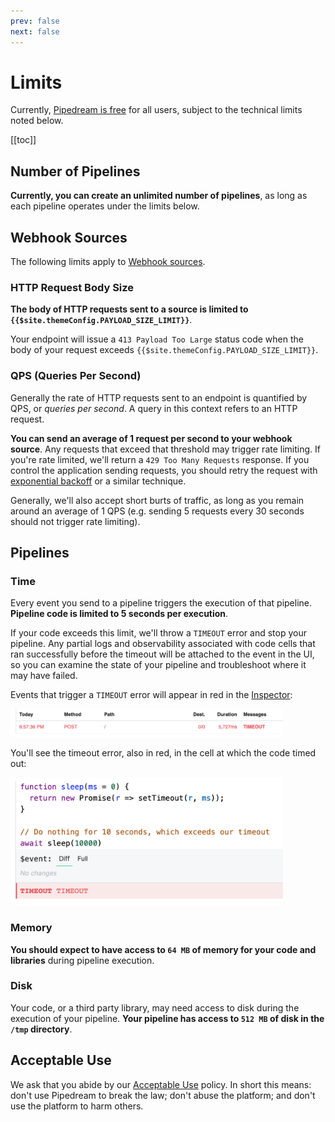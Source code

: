 ```yaml
---
prev: false
next: false
---
```


# Limits

Currently, [Pipedream is free](/pricing/) for all users, subject to the technical limits noted below.

[[toc]]

## Number of Pipelines

**Currently, you can create an unlimited number of pipelines**, as long as each pipeline operates under the limits below.

## Webhook Sources

The following limits apply to [Webhook sources](/notebook/sources/#webhook-sources).

### HTTP Request Body Size

**The body of HTTP requests sent to a source is limited to `{{$site.themeConfig.PAYLOAD_SIZE_LIMIT}}`**.

Your endpoint will issue a `413 Payload Too Large` status code when the body of your request exceeds `{{$site.themeConfig.PAYLOAD_SIZE_LIMIT}}`.

### QPS (Queries Per Second)

Generally the rate of HTTP requests sent to an endpoint is quantified by QPS, or _queries per second_. A query in this context refers to an HTTP request.

**You can send an average of 1 request per second to your webhook source**. Any requests that exceed that threshold may trigger rate limiting. If you're rate limited, we'll return a `429 Too Many Requests` response. If you control the application sending requests, you should retry the request with [exponential backoff](https://cloud.google.com/storage/docs/exponential-backoff) or a similar technique.

Generally, we'll also accept short burts of traffic, as long as you remain around an average of 1 QPS (e.g. sending 5 requests every 30 seconds should not trigger rate limiting).

## Pipelines

### Time

Every event you send to a pipeline triggers the execution of that pipeline. **Pipeline code is limited to 5 seconds per execution**.

If your code exceeds this limit, we'll throw a `TIMEOUT` error and stop your pipeline. Any partial logs and observability associated with code cells that ran successfully before the timeout will be attached to the event in the UI, so you can examine the state of your pipeline and troubleshoot where it may have failed.

Events that trigger a `TIMEOUT` error will appear in red in the [Inspector](/notebook/inspector/):

<div>
<img alt="timeout error in inspector" width="436" src="./images/timeout-err-inspector.png">
</div>

You'll see the timeout error, also in red, in the cell at which the code timed out:

<div>
<img alt="timeout error in cell" width="436" src="./images/timeout-err-cell.png">
</div>

### Memory

**You should expect to have access to `64 MB` of memory for your code and libraries** during pipeline execution.

### Disk

Your code, or a third party library, may need access to disk during the execution of your pipeline. **Your pipeline has access to `512 MB` of disk in the `/tmp` directory**.

## Acceptable Use

We ask that you abide by our [Acceptable Use](https://pipedream.com/terms/#b-acceptable-use) policy. In short this means: don't use Pipedream to break the law; don't abuse the platform; and don't use the platform to harm others.
